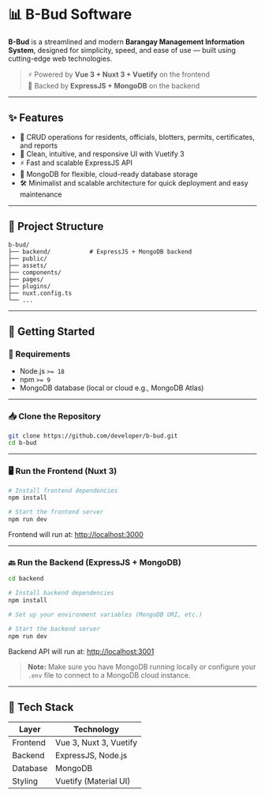 # 📊 B-Bud Software

**B-Bud** is a streamlined and modern **Barangay Management Information System**, designed for simplicity, speed, and ease of use — built using cutting-edge web technologies.

> ⚡ Powered by **Vue 3 + Nuxt 3 + Vuetify** on the frontend  
> 🔧 Backed by **ExpressJS + MongoDB** on the backend

---

## ✨ Features

- 🔄 CRUD operations for residents, officials, blotters, permits, certificates, and reports
- 🎨 Clean, intuitive, and responsive UI with Vuetify 3
- ⚡ Fast and scalable ExpressJS API
- 💾 MongoDB for flexible, cloud-ready database storage
- 🛠 Minimalist and scalable architecture for quick deployment and easy maintenance

---

## 📁 Project Structure

```
b-bud/
├── backend/           # ExpressJS + MongoDB backend
├── public/
├── assets/
├── components/
├── pages/
├── plugins/
├── nuxt.config.ts
└── ...
```

---

## 🚀 Getting Started

### 🔧 Requirements

- Node.js `>= 18`
- npm `>= 9`
- MongoDB database (local or cloud e.g., MongoDB Atlas)

---

### 📥 Clone the Repository

```bash
git clone https://github.com/developer/b-bud.git
cd b-bud
```

---

### 🖥️ Run the Frontend (Nuxt 3)

```bash
# Install frontend dependencies
npm install

# Start the frontend server
npm run dev
```

Frontend will run at: [http://localhost:3000](http://localhost:3000)

---

### 🔙 Run the Backend (ExpressJS + MongoDB)

```bash
cd backend

# Install backend dependencies
npm install

# Set up your environment variables (MongoDB URI, etc.)

# Start the backend server
npm run dev
```

Backend API will run at: [http://localhost:3001](http://localhost:3001)

> **Note:** Make sure you have MongoDB running locally or configure your `.env` file to connect to a MongoDB cloud instance.

---

## 🧪 Tech Stack

| Layer     | Technology             |
|-----------|-------------------------|
| Frontend  | Vue 3, Nuxt 3, Vuetify    |
| Backend   | ExpressJS, Node.js        |
| Database  | MongoDB                  |
| Styling   | Vuetify (Material UI)     |
